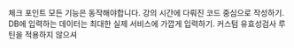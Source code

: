 체크 포인트
모든 기능은 동작해야합니다.
강의 시간에 다뤄진 코드 중심으로 작성하기.
DB에 입력하는 데이터는 최대한 실제 서비스에 가깝게 입력하기.
커스텀 유효성검사 루틴을 적용하지 않으셔
